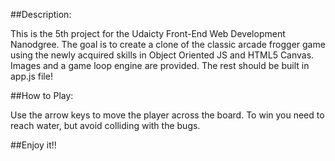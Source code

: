 ##Description:

This is the 5th project for the Udaicty Front-End Web Development Nanodgree. The goal is to create a clone of the classic arcade frogger game using the newly acquired skills in Object Oriented JS and HTML5 Canvas. Images and a game loop engine are provided. The rest should be built in app.js file!

##How to Play:

Use the arrow keys to move the player across the board. To win you need to reach water, but avoid colliding with the bugs.

##Enjoy it!!
